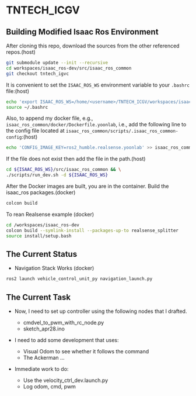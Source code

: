 # TNTECH_ICGV

## Building Modified Isaac Ros Environment

After cloning this repo, download the sources from the other referenced repos.(host)
```bash
git submodule update --init --recursive
cd workspaces/isaac_ros-dev/src/isaac_ros_common
git checkout tntech_igvc
```

It is convenient to set the `ISAAC_ROS_WS` environment variable to your `.bashrc` file:(host)
```bash
echo 'export ISAAC_ROS_WS=/home/<username>/TNTECH_ICGV/workspaces/isaac_ros-dev' >> ~/.bashrc
source ~/.bashrc
```

Also, to append my docker file, e.g., `isaac_ros_common/docker/Dockerfile.yoonlab`, i.e., 
add the following line to the config file located at `isaac_ros_common/scripts/.isaac_ros_common-config`:(host)
```bash
echo 'CONFIG_IMAGE_KEY=ros2_humble.realsense.yoonlab' >> isaac_ros_common/scripts/.isaac_ros_common-config
```
If the file does  not exist then add the file in the path.(host)
```bash
cd ${ISAAC_ROS_WS}/src/isaac_ros_common && \
./scripts/run_dev.sh -d ${ISAAC_ROS_WS}
```

After the Docker images are built, you are in the container. Build the isaac_ros packages.(docker)

```bash
colcon build
```

To rean Realsense example (docker)
```bash
cd /workspaces/isaac_ros-dev
colcon build --symlink-install --packages-up-to realsense_splitter
source install/setup.bash
```

## The Current Status
- Navigation Stack Works (docker)
```bash
ros2 launch vehicle_control_unit_py navigation_launch.py 
```
## The Current Task
- Now, I need to set up controller using the following nodes that I drafted.
    - cmdvel_to_pwm_with_rc_node.py
    - sketch_apr28.ino

- I need to add some development that uses:
    - Visual Odom to see whether it follows the command
    - The Ackerman ...

- Immediate work to do:
    - Use the velocity_ctrl_dev.launch.py
    - Log odom, cmd, pwm